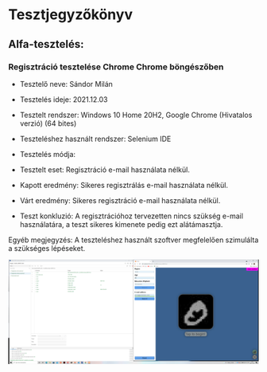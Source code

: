 # Tesztjegyzőkönyv

## Alfa-tesztelés:

### Regisztráció tesztelése Chrome Chrome böngészőben 

- Tesztelő neve: Sándor Milán

- Tesztelés ideje: 2021.12.03

- Tesztelt rendszer: Windows 10 Home 20H2, Google Chrome (Hivatalos verzió) (64 bites)

- Teszteléshez használt rendszer: Selenium IDE

- Tesztelés módja:

- Tesztelt eset: Regisztráció e-mail használata nélkül.

- Kapott eredmény: Sikeres regisztrálás e-mail használata nélkül.

- Várt eredmény: Sikeres regisztráció e-mail használata nélkül.

- Teszt konkluzió: A regisztrációhoz tervezetten nincs szükség e-mail használatára, a teszt sikeres kimenete pedig ezt alátámasztja.

Egyéb megjegyzés: A teszteléshez használt szoftver megfelelően szimulálta a szükséges lépéseket.

![Kép a regisztráció teszteléséről](/images/reg-teszt-wo-email.png)

